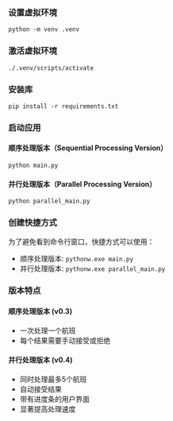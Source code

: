 ### 设置虚拟环境
`python -m venv .venv`

### 激活虚拟环境
`./.venv/scripts/activate`

### 安装库
`pip install -r requirements.txt`

### 启动应用
#### 顺序处理版本（Sequential Processing Version）
`python main.py`

#### 并行处理版本（Parallel Processing Version）
`python parallel_main.py`

### 创建快捷方式
为了避免看到命令行窗口，快捷方式可以使用：
- 顺序处理版本: `pythonw.exe main.py`
- 并行处理版本: `pythonw.exe parallel_main.py`

### 版本特点
#### 顺序处理版本 (v0.3)
- 一次处理一个航班
- 每个结果需要手动接受或拒绝

#### 并行处理版本 (v0.4)
- 同时处理最多5个航班
- 自动接受结果
- 带有进度条的用户界面
- 显著提高处理速度

